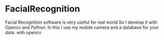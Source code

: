 # FacialRecognition
Facial Recognition software is very useful for real world So I develop it with Opencv and Python. In this I use my mobile camera and a database for your data. with opencv
